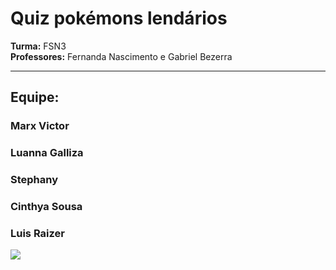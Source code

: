 # Quiz pokémons lendários
**Turma:** FSN3  
**Professores:** Fernanda Nascimento e Gabriel Bezerra  

---
## Equipe:
### Marx Victor
### Luanna Galliza
### Stephany
### Cinthya Sousa
### Luis Raizer

![](https://media2.giphy.com/media/5Yl9ZjaQI3waUpEBVO/200w.gif?cid=6c09b952j27xjkalhjvuy9ob4gkcj422mcq17odchm5znsq9&ep=v1_gifs_search&rid=200w.gif&ct=g)
